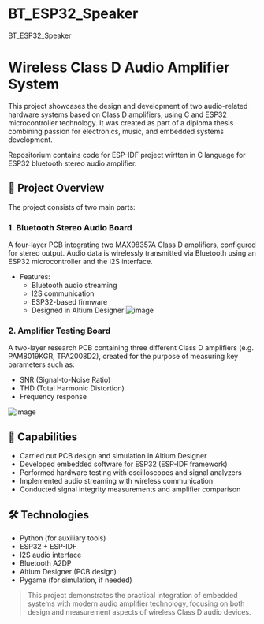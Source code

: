 # BT_ESP32_Speaker
BT_ESP32_Speaker

# Wireless Class D Audio Amplifier System

This project showcases the design and development of two audio-related hardware systems based on Class D amplifiers, using C and ESP32 microcontroller technology. It was created as part of a diploma thesis combining passion for electronics, music, and embedded systems development.

Repositorium contains code for ESP-IDF project wirtten in C language for ESP32 bluetooth stereo audio amplifier.

## 🔧 Project Overview

The project consists of two main parts:

### 1. **Bluetooth Stereo Audio Board**
A four-layer PCB integrating two MAX98357A Class D amplifiers, configured for stereo output. Audio data is wirelessly transmitted via Bluetooth using an ESP32 microcontroller and the I2S interface.

- Features:
  - Bluetooth audio streaming
  - I2S communication
  - ESP32-based firmware
  - Designed in Altium Designer
![image](https://github.com/user-attachments/assets/327f2730-5afd-4592-803f-112ef22979b2)

### 2. **Amplifier Testing Board**
A two-layer research PCB containing three different Class D amplifiers (e.g. PAM8019KGR, TPA2008D2), created for the purpose of measuring key parameters such as:
- SNR (Signal-to-Noise Ratio)
- THD (Total Harmonic Distortion)
- Frequency response

![image](https://github.com/user-attachments/assets/ec0b80a8-1755-4f35-b50a-5e34665d6c1b)


## 🧪 Capabilities

- Carried out PCB design and simulation in Altium Designer
- Developed embedded software for ESP32 (ESP-IDF framework)
- Performed hardware testing with oscilloscopes and signal analyzers
- Implemented audio streaming with wireless communication
- Conducted signal integrity measurements and amplifier comparison

## 🛠 Technologies

- Python (for auxiliary tools)
- ESP32 + ESP-IDF
- I2S audio interface
- Bluetooth A2DP
- Altium Designer (PCB design)
- Pygame (for simulation, if needed)


> This project demonstrates the practical integration of embedded systems with modern audio amplifier technology, focusing on both design and measurement aspects of wireless Class D audio devices.
